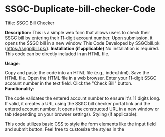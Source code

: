 # SSGC-Duplicate-bill-checker-Code
Title: SSGC Bill Checker

**Description:**
This is a simple web form that allows users to check their SSGC bill by entering their 11-digit account number. Upon submission, it opens the SSGC bill in a new window.
This Code Developed by SSGCbill.pk (https://sngplbill.pk/). 
**Installation (if applicable)**
No installation is required. This code can be directly included in an HTML file.

**Usage**:

Copy and paste the code into an HTML file (e.g., index.html).
Save the HTML file.
Open the HTML file in a web browser.
Enter your 11-digit SSGC account number in the text field.
Click the "Check Bill" button.
**Functionality**:

The code validates the entered account number to ensure it's 11 digits long.
If valid, it creates a URL using the SSGC bill checker portal link and the entered account number.
It opens the constructed URL in a new window or tab (depending on your browser settings).
Styling (if applicable):

This code utilizes basic CSS to style the form elements like the input field and submit button. Feel free to customize the styles in the <style> section according to your preferences.

**Contributing (if applicable):**
If you'd like to contribute to this project, feel free to fork the repository on GitHub and submit a pull request with your changes.

**Support**
We provide additional resources, information and support related to SSGC bills on our website(https://sngplbill.pk). please visit if you need any help


Additional Notes:

This code assumes the SSGC bill checker portal link remains consistent. If it changes, the code might require modification.
You may want to explore error handling for situations where the URL construction fails or the bill cannot be retrieved from the SSGC website.
